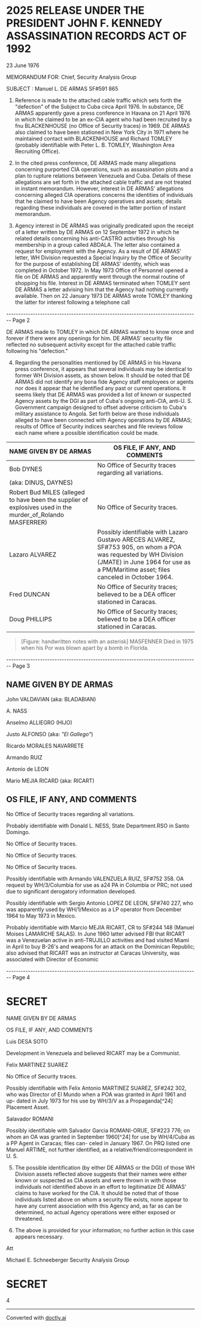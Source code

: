 # 2025 RELEASE UNDER THE PRESIDENT JOHN F. KENNEDY ASSASSINATION RECORDS ACT OF 1992

23 June 1976

MEMORANDUM FOR: Chief, Security Analysis Group

SUBJECT : Manuel L. DE ARMAS
SF#591 865

1. Reference is made to the attached cable traffic which sets forth the "defection" of the Subject to Cuba circa April 1976. In substance, DE ARMAS apparently gave a press conference in Havana on 21 April 1976 in which he claimed to be an ex-CIA agent who had been recruited by a fnu BLACKENHOUSE (no Office of Security traces) in 1969. DE ARMAS also claimed to have been stationed in New York City in 1971 where he maintained contact with BLACKENHOUSE and Richard TOMLEY (probably identifiable with Peter L. B. TOMLEY, Washington Area Recruiting Office).

2. In the cited press conference, DE ARMAS made many allegations concerning purported CIA operations, such as assassination plots and a plan to rupture relations between Venezuela and Cuba. Details of these allegations are set forth in the attached cable traffic and are not treated in instant memorandum. However, interest in DE ARMAS' allegations concerning alleged CIA operations concerns the identities of individuals that he claimed to have been Agency operatives and assets; details regarding these individuals are covered in the latter portion of instant memorandum.

3. Agency interest in DE ARMAS was originally predicated upon the receipt of a letter written by DE ARMAS on 12 September 1972 in which he related details concerning his anti-CASTRO activities through his membership in a group called ABDALA. The letter also contained a request for employment with the Agency. As a result of DE ARMAS' letter, WH Division requested a Special Inquiry by the Office of Security for the purpose of establishing DE ARMAS' identity, which was completed in October 1972. In May 1973 Office of Personnel opened a file on DE ARMAS and apparently went through the normal routine of shopping his file. Interest in DE ARMAS terminated when TOMLEY sent DE ARMAS a letter advising him that the Agency had nothing currently available. Then on 22 January 1973 DE ARMAS wrote TOMLEY thanking the latter for interest following a telephone call


-------------------------------------------------------------------------------- Page 2

DE ARMAS made to TOMLEY in which DE ARMAS wanted to know once and forever if there were any openings for him. DE ARMAS' security file reflected no subsequent activity except for the attached cable traffic following his "defection."

4. Regarding the personalities mentioned by DE ARMAS in his Havana press conference, it appears that several individuals may be identical to former WH Division assets, as shown below. It should be noted that DE ARMAS did not identify any bona fide Agency staff employees or agents nor does it appear that he identified any past or current operations. It seems likely that DE ARMAS was provided a list of known or suspected Agency assets by the DGI as part of Cuba's ongoing anti-CIA, anti-U. S. Government campaign designed to offset adverse criticism to Cuba's military assistance to Angola. Set forth below are those individuals alleged to have been connected with Agency operations by DE ARMAS; results of Office of Security indices searches and file reviews follow each name where a possible identification could be made.

| NAME GIVEN BY DE ARMAS                                                                                     | OS FILE, IF ANY, AND COMMENTS                                                                                                                                                                         |
| ---------------------------------------------------------------------------------------------------------- | ----------------------------------------------------------------------------------------------------------------------------------------------------------------------------------------------------- |
| Bob DYNES                                                                                                  | No Office of Security traces regarding all variations.                                                                                                                                                |
| (aka: DINUS, DAYNES)                                                                                       |                                                                                                                                                                                                       |
| Robert Bud MILES (alleged to have been the supplier of explosives used in the murder_of_Rolando MASFERRER) | No Office of Security traces.                                                                                                                                                                         |
| Lazaro ALVAREZ                                                                                             | Possibly identifiable with Lazaro Gustavo ARECES ALVAREZ, SF#753 905, on whom a POA was requested by WH Division (JMATE) in June 1964 for use as a PM/Maritime asset; files canceled in October 1964. |
| Fred DUNCAN                                                                                                | No Office of Security traces; believed to be a DEA officer stationed in Caracas.                                                                                                                      |
| Doug PHILLIPS                                                                                              | No Office of Security traces; believed to be a DEA officer stationed in Caracas.                                                                                                                      |

> [Figure: handwritten notes with an asterisk]
> MASFENNER Died in 1975 when his Por was blown apart by a bomb in Florida.


-------------------------------------------------------------------------------- Page 3

## NAME GIVEN BY DE ARMAS

John VALDAVIAN
(aka: BLADABIAN)

A. NASS

Anselmo ALLIEGRO (HIJO)

Justo ALFONSO
(aka: *"El Gallego"*)

Ricardo MORALES NAVARRETE

Armando RUIZ

Antonio de LEON

Mario MEJIA RICARD
(aka: RICART)

## OS FILE, IF ANY, AND COMMENTS

No Office of Security traces regarding all variations.

Probably identifiable with Donald L. NESS, State Department.RSO in Santo Domingo.

No Office of Security traces.

No Office of Security traces.

No Office of Security traces.

Possibly identifiable with Armando VALENZUELA RUIZ, SF#752 358. OA request by WH/3/Columbia for use as a24 PA in Columbia or PRC; not used due to significant derogatory information developed.

Possibly identifiable with Sergio Antonio LOPEZ DE LEON, SF#740 227, who was apparently used by WH/1/Mexico as a LP operator from December 1964 to May 1973 in Mexico.

Probably identifiable with Marcio MEJIA RICART, CR to SF#244 148 (Manuel Moises LAMARCHE SALAS). In June 1960 latter advised FBI that RICART was a Venezuelan active in anti-TRUJILLO activities and had visited Miami in April to buy B-26's and weapons for an attack on the Dominican Republic; also advised that RICART was an instructor at Caracas University, was associated with Director of Economic


-------------------------------------------------------------------------------- Page 4

# SECRET

NAME GIVEN BY DE ARMAS

OS FILE, IF ANY, AND COMMENTS

Luis DESA SOTO

Development in Venezuela and
believed RICART may be a
Communist.

Felix MARTINEZ SUAREZ

No Office of Security traces.

Possibly identifiable with
Felix Antonio MARTINEZ SUAREZ,
SF#242 302, who was Director
of El Mundo when a POA was
granted in April 1961 and up-
dated in July 1973 for his use
by WH/3/V as a Propaganda[^24]
Placement Asset.

Salavador ROMANI

Possibly identifiable with
Salvador Garcia ROMANI-ORUE,
SF#223 776; on whom an OA
was granted in September 1960[^24]
for use by WH/4/Cuba as a PP
Agent in Caracas; files can-
celed in January 1967. On
PRQ listed one Manuel ARTIME,
not further identified, as a
relative/friend/correspondent
in U. S.

5. The possible identification (by either DE ARMAS or the DGI) of those WH Division assets reflected above suggests that their names were either known or suspected as CIA assets and were thrown in with those individuals not identified above in an effort to legitimatize DE ARMAS' claims to have worked for the CIA. It should be noted that of those individuals listed above on whom a security file exists, none appear to have any current association with this Agency and, as far as can be determined, no actual Agency operations were either exposed or threatened.

6. The above is provided for your information; no further action in this case appears necessary.

Att

Michael E. Schneeberger
Security Analysis Group

# SECRET
4


---
Converted with [doctly.ai](https://doctly.ai)